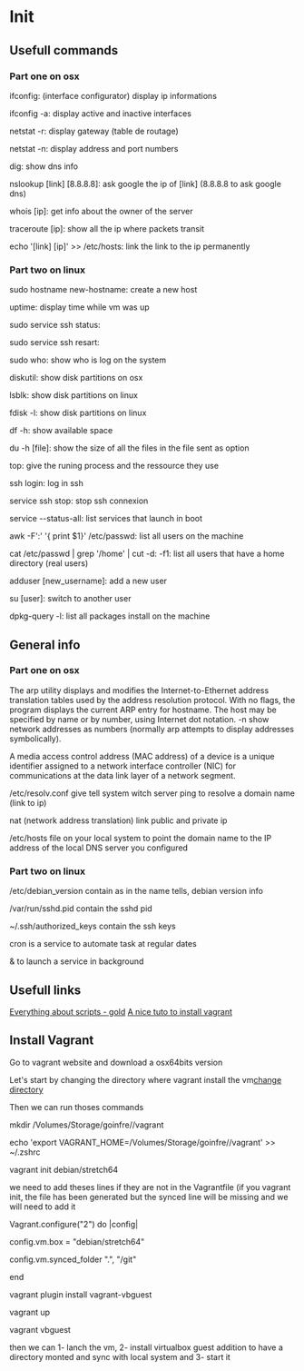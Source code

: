 <h1>Init</h1>

<h2>Usefull commands</h2>
<h3>Part one on osx</h3>
<p>ifconfig: (interface configurator) display ip informations</p>
<p>ifconfig -a: display active and inactive interfaces</p>
<p>netstat -r: display gateway (table de routage)</p>
<p>netstat -n: display address and port numbers</p>
<p>dig: show dns info</p>
<p>nslookup [link] [8.8.8.8]: ask google the ip of [link] (8.8.8.8 to ask google dns)</p>
<p>whois [ip]: get info about the owner of the server</p>
<p>traceroute [ip]: show all the ip where packets transit</p>
<p>echo '[link] [ip]' >> /etc/hosts: link the link to the ip permanently</p>
<h3>Part two on linux</h3>
<p>sudo hostname new-hostname: create a new host</p>
<p>uptime: display time while vm was up</p>
<p>sudo service ssh status: </p>
<p>sudo service ssh resart:</p>
<p>sudo who: show who is log on the system</p>
<p>diskutil: show disk partitions on osx</p>
<p>lsblk: show disk partitions on linux</p>
<p>fdisk -l: show disk partitions on linux</p>
<p>df -h: show available space</p>
<p>du -h [file]: show the size of all the files in the file sent as option</p>
<p>top: give the runing process and the ressource they use</p>
<p>ssh login: log in ssh</p>
<p>service ssh stop: stop ssh connexion</p>
<p>service --status-all: list services that launch in boot</p>
<p>awk -F':' '{ print $1}' /etc/passwd: list all users on the machine</p>
<p>cat /etc/passwd | grep '/home' | cut -d: -f1: list all users that have a home directory (real users)</p>
<p>adduser [new_username]: add a new user</p>
<p>su [user]: switch to another user</p>
<p>dpkg-query -l: list all packages install on the machine</p>


<h2>General info</h2>
<h3>Part one on osx</h3>
<p>The arp utility displays and modifies the Internet-to-Ethernet address translation tables used by the address resolution protocol. With no flags, the program displays the current ARP entry for hostname. The host may be specified by name or by number, using Internet dot notation. -n show network addresses as numbers (normally arp attempts to display addresses symbolically).</p>
<p>A media access control address (MAC address) of a device is a unique identifier assigned to a network interface controller (NIC) for communications at the data link layer of a network segment.</p>
<p>/etc/resolv.conf give tell system witch server ping to resolve a domain name (link to ip)</p>
<p>nat (network address translation) link public and private ip</p>
<p>/etc/hosts file on your local system to point the domain name to the IP address of the local DNS server you configured</p>
<h3>Part two on linux</h3>
<p>/etc/debian_version contain as in the name tells, debian version info</p>
<p>/var/run/sshd.pid contain the sshd pid</p>
<p>~/.ssh/authorized_keys contain the ssh keys</p>
<p>cron is a service to automate task at regular dates</p>
<p>& to launch a service in background</p>

<h2>Usefull links</h2>
<a href="https://linux.goffinet.org/08-scripts-shell/">Everything about scripts - gold</a>
<a href="https://forum.intra.42.fr/topics/18376/messages">A nice tuto to install vagrant</a>

<h2>Install Vagrant</h2>
<p>Go to vagrant website and download a osx64bits version</p>
<p>Let's start by changing the directory where vagrant install the vm<a href="http://www.thisprogrammingthing.com/2013/changing-the-directory-vagrant-stores-the-vms-in/">change directory</a></p>
<p>Then we can run thoses commands</p>
<p>mkdir /Volumes/Storage/goinfre/<login>/vagrant</p>
<p>echo 'export VAGRANT_HOME=/Volumes/Storage/goinfre/<login>/vagrant' >> ~/.zshrc</p>
<p>vagrant init debian/stretch64</p>
<p>we need to add theses lines if they are not in the Vagrantfile (if you vagrant init, the file has been generated but the synced line will be missing and we will need to add it</p>
<p>Vagrant.configure("2") do |config|</p>
<p>config.vm.box = "debian/stretch64"</p>
<p>config.vm.synced_folder ".", "/git"</p>
<p>end</p>
<p>vagrant plugin install vagrant-vbguest</p>
<p>vagrant up</p>
<p>vagrant vbguest</p>
<p>then we can 1- lanch the vm, 2- install virtualbox guest addition to have a directory monted and sync with local system and 3- start it</p>








